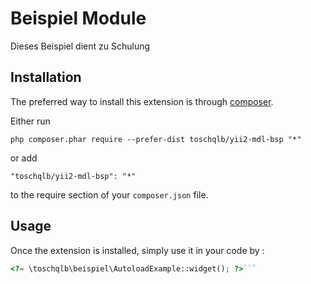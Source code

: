 Beispiel Module
===============
Dieses Beispiel dient zu Schulung

Installation
------------

The preferred way to install this extension is through [composer](http://getcomposer.org/download/).

Either run

```
php composer.phar require --prefer-dist toschqlb/yii2-mdl-bsp "*"
```

or add

```
"toschqlb/yii2-mdl-bsp": "*"
```

to the require section of your `composer.json` file.


Usage
-----

Once the extension is installed, simply use it in your code by  :

```php
<?= \toschqlb\beispiel\AutoloadExample::widget(); ?>```